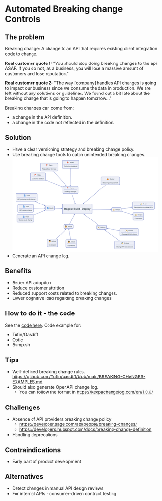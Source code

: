 # Automated Breaking change Controls

## The problem
Breaking change: A change to an API that requires existing client integration code to change. 

**Real customer quote 1:**  "You should stop doing breaking changes to the api ASAP. If you do not, as a business, you will lose a massive amount of customers and lose reputation."

**Real customer quote 2:** "The way [company] handles API changes is going to impact our business since we consume the data in production. We are left without any solutions or guidelines. We found out a bit late about the breaking change that is going to happen tomorrow..."

Breaking changes can come from:
- a change in the API definition.
- a change in the code not reflected in the definition.

## Solution
- Have a clear versioning strategy and breaking change policy.
- Use breaking change tools to catch unintended breaking changes.
 ![Breaking Change Control](./breaking_change.png)
- Generate an API change log.

## Benefits
- Better API adoption 
- Reduce customer attrition
- Reduced support costs related to breaking changes. 
- Lower cognitive load regarding breaking changes 

## How to do it - the code
See the [code here](./.github/workflows/breaking-checks.yaml).
Code example for:
- Tufin/Oasdiff
- Optic
- Bump.sh

## Tips 
- Well-defined breaking change rules. https://github.com/Tufin/oasdiff/blob/main/BREAKING-CHANGES-EXAMPLES.md
- Should also generate OpenAPI change log. 
  - You can follow the format in https://keepachangelog.com/en/1.0.0/ 


## Challenges
- Absence of API providers breaking change policy
  - https://developer.sage.com/api/people/breaking-changes/
  - https://developers.hubspot.com/docs/breaking-change-definition
- Handling deprecations

## Contraindications
- Early part of product development

## Alternatives
- Detect changes in manual API design reviews
- For internal APIs - consumer-driven contract testing 